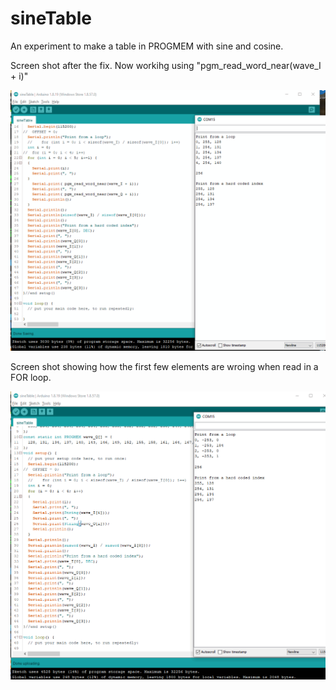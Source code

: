 # sineTable
An experiment to make a table in PROGMEM with sine and cosine.

Screen shot after the fix. 
Now workihg using "pgm_read_word_near(wave_I + i)"


![SineTableCorrectInLoop](SineTableCorrectInLoop.gif)


Screen shot showing how the first few elements are wroing when read in a FOR loop.


![SineTableWrongInLoop](SineTableWrongInLoop.gif)
